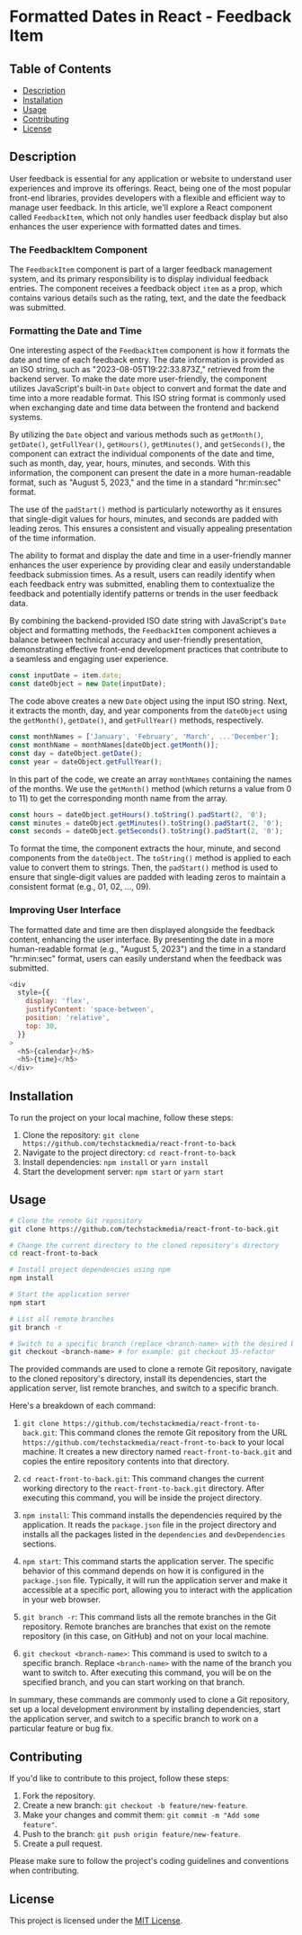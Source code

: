 # Formatted Dates in React - Feedback Item

## Table of Contents

- [Description](#description)
- [Installation](#installation)
- [Usage](#usage)
- [Contributing](#contributing)
- [License](#license)

## Description

User feedback is essential for any application or website to understand user experiences and improve its offerings. React, being one of the most popular front-end libraries, provides developers with a flexible and efficient way to manage user feedback. In this article, we'll explore a React component called `FeedbackItem`, which not only handles user feedback display but also enhances the user experience with formatted dates and times.

### The FeedbackItem Component

The `FeedbackItem` component is part of a larger feedback management system, and its primary responsibility is to display individual feedback entries. The component receives a feedback object `item` as a prop, which contains various details such as the rating, text, and the date the feedback was submitted.

### Formatting the Date and Time

One interesting aspect of the `FeedbackItem` component is how it formats the date and time of each feedback entry. The date information is provided as an ISO string, such as "2023-08-05T19:22:33.873Z," retrieved from the backend server. To make the date more user-friendly, the component utilizes JavaScript's built-in `Date` object to convert and format the date and time into a more readable format. This ISO string format is commonly used when exchanging date and time data between the frontend and backend systems.

By utilizing the `Date` object and various methods such as `getMonth()`, `getDate()`, `getFullYear()`, `getHours()`, `getMinutes()`, and `getSeconds()`, the component can extract the individual components of the date and time, such as month, day, year, hours, minutes, and seconds. With this information, the component can present the date in a more human-readable format, such as "August 5, 2023," and the time in a standard "hr:min:sec" format.

The use of the `padStart()` method is particularly noteworthy as it ensures that single-digit values for hours, minutes, and seconds are padded with leading zeros. This ensures a consistent and visually appealing presentation of the time information.

The ability to format and display the date and time in a user-friendly manner enhances the user experience by providing clear and easily understandable feedback submission times. As a result, users can readily identify when each feedback entry was submitted, enabling them to contextualize the feedback and potentially identify patterns or trends in the user feedback data.

By combining the backend-provided ISO date string with JavaScript's `Date` object and formatting methods, the `FeedbackItem` component achieves a balance between technical accuracy and user-friendly presentation, demonstrating effective front-end development practices that contribute to a seamless and engaging user experience.

```javascript
const inputDate = item.date;
const dateObject = new Date(inputDate);
```

The code above creates a new `Date` object using the input ISO string. Next, it extracts the month, day, and year components from the `dateObject` using the `getMonth()`, `getDate()`, and `getFullYear()` methods, respectively.

```javascript
const monthNames = ['January', 'February', 'March', ...'December'];
const monthName = monthNames[dateObject.getMonth()];
const day = dateObject.getDate();
const year = dateObject.getFullYear();
```

In this part of the code, we create an array `monthNames` containing the names of the months. We use the `getMonth()` method (which returns a value from 0 to 11) to get the corresponding month name from the array.

```javascript
const hours = dateObject.getHours().toString().padStart(2, '0');
const minutes = dateObject.getMinutes().toString().padStart(2, '0');
const seconds = dateObject.getSeconds().toString().padStart(2, '0');
```

To format the time, the component extracts the hour, minute, and second components from the `dateObject`. The `toString()` method is applied to each value to convert them to strings. Then, the `padStart()` method is used to ensure that single-digit values are padded with leading zeros to maintain a consistent format (e.g., 01, 02, ..., 09).

### Improving User Interface

The formatted date and time are then displayed alongside the feedback content, enhancing the user interface. By presenting the date in a more human-readable format (e.g., "August 5, 2023") and the time in a standard "hr:min:sec" format, users can easily understand when the feedback was submitted.

```javascript
<div
  style={{
    display: 'flex',
    justifyContent: 'space-between',
    position: 'relative',
    top: 30,
  }}
>
  <h5>{calendar}</h5>
  <h5>{time}</h5>
</div>
```

## Installation

To run the project on your local machine, follow these steps:

1. Clone the repository: `git clone https://github.com/techstackmedia/react-front-to-back`
2. Navigate to the project directory: `cd react-front-to-back`
3. Install dependencies: `npm install` or `yarn install`
4. Start the development server: `npm start` or `yarn start`

## Usage

```bash
# Clone the remote Git repository
git clone https://github.com/techstackmedia/react-front-to-back.git

# Change the current directory to the cloned repository's directory
cd react-front-to-back

# Install project dependencies using npm
npm install

# Start the application server
npm start

# List all remote branches
git branch -r

# Switch to a specific branch (replace <branch-name> with the desired branch name)
git checkout <branch-name> # for example: git checkout 35-refactor
```

The provided commands are used to clone a remote Git repository, navigate to the cloned repository's directory, install its dependencies, start the application server, list remote branches, and switch to a specific branch.

Here's a breakdown of each command:

1. `git clone https://github.com/techstackmedia/react-front-to-back.git`: This command clones the remote Git repository from the URL `https://github.com/techstackmedia/react-front-to-back` to your local machine. It creates a new directory named `react-front-to-back.git` and copies the entire repository contents into that directory.

2. `cd react-front-to-back.git`: This command changes the current working directory to the `react-front-to-back.git` directory. After executing this command, you will be inside the project directory.

3. `npm install`: This command installs the dependencies required by the application. It reads the `package.json` file in the project directory and installs all the packages listed in the `dependencies` and `devDependencies` sections.

4. `npm start`: This command starts the application server. The specific behavior of this command depends on how it is configured in the `package.json` file. Typically, it will run the application server and make it accessible at a specific port, allowing you to interact with the application in your web browser.

5. `git branch -r`: This command lists all the remote branches in the Git repository. Remote branches are branches that exist on the remote repository (in this case, on GitHub) and not on your local machine.

6. `git checkout <branch-name>`: This command is used to switch to a specific branch. Replace `<branch-name>` with the name of the branch you want to switch to. After executing this command, you will be on the specified branch, and you can start working on that branch.

In summary, these commands are commonly used to clone a Git repository, set up a local development environment by installing dependencies, start the application server, and switch to a specific branch to work on a particular feature or bug fix.

## Contributing

If you'd like to contribute to this project, follow these steps:

1. Fork the repository.
2. Create a new branch: `git checkout -b feature/new-feature`.
3. Make your changes and commit them: `git commit -m "Add some feature"`.
4. Push to the branch: `git push origin feature/new-feature`.
5. Create a pull request.

Please make sure to follow the project's coding guidelines and conventions when contributing.

## License

This project is licensed under the [MIT License](https://opensource.org/licenses/MIT).
